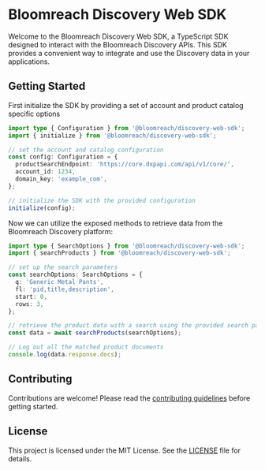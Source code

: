 # Bloomreach Discovery Web SDK

Welcome to the Bloomreach Discovery Web SDK, a TypeScript SDK designed to interact with the
Bloomreach Discovery APIs. This SDK provides a convenient way to integrate and use the Discovery
data in your applications.

## Getting Started

First initialize the SDK by providing a set of account and product catalog specific options

```typescript
import type { Configuration } from '@bloomreach/discovery-web-sdk';
import { initialize } from '@bloomreach/discovery-web-sdk';

// set the account and catalog configuration
const config: Configuration = {
  productSearchEndpoint: 'https://core.dxpapi.com/api/v1/core/',
  account_id: 1234,
  domain_key: 'example_com',
};

// initialize the SDK with the provided configuration
initialize(config);
```

Now we can utilize the exposed methods to retrieve data from the Bloomreach Discovery platform:

```typescript
import type { SearchOptions } from '@bloomreach/discovery-web-sdk';
import { searchProducts } from '@bloomreach/discovery-web-sdk';

// set up the search parameters
const searchOptions: SearchOptions = {
  q: 'Generic Metal Pants',
  fl: 'pid,title,description',
  start: 0,
  rows: 3,
};

// retrieve the product data with a search using the provided search parameters
const data = await searchProducts(searchOptions);

// Log out all the matched product documents
console.log(data.response.docs);
```

## Contributing

Contributions are welcome! Please read the [contributing guidelines](CONTRIBUTING.md) before getting started.

## License

This project is licensed under the MIT License. See the [LICENSE](LICENSE) file for details.
